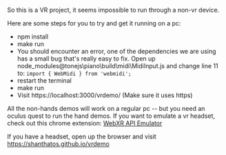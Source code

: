 

So this is a VR project, it seems impossible to run through a non-vr device. 

Here are some steps for you to try and get it running on a pc: 
- npm install
- make run
- You should encounter an error, one of the dependencies we are using has a small bug that's really easy to fix. Open up node_modules\@tonejs\piano\build\midi\MidiInput.js and change line 11 to: 
    ```import { WebMidi } from 'webmidi';```
- restart the terminal
- make run
- Visit https://localhost:3000/vrdemo/ (Make sure it uses https)


All the non-hands demos will work on a regular pc -- but you need an oculus quest to run the hand demos. 
If you want to emulate a vr headset, check out this chrome extension: [WebXR API Emulator](https://chrome.google.com/webstore/detail/webxr-api-emulator/mjddjgeghkdijejnciaefnkjmkafnnje?hl=en)

If you have a headset, open up the browser and visit https://shanthatos.github.io/vrdemo